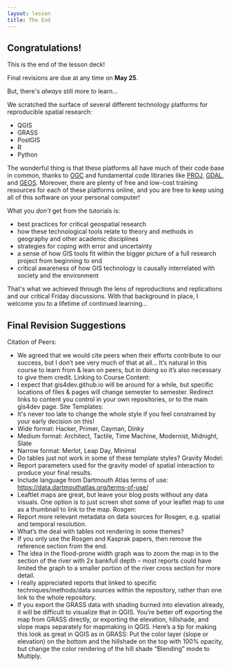```yaml
---
layout: lesson
title: The End
---
```


## Congratulations!

This is the end of the lesson deck!

Final revisions are due at any time on **May 25**.

But, there's *always* still more to learn...

We scratched the surface of several different technology platforms for reproducible spatial research:

* QGIS
* GRASS
* PostGIS
* R
* Python

The wonderful thing is that these platforms all have much of their code base in common, thanks to [OGC](https://www.ogc.org/) and fundamental code libraries like [PROJ](https://proj.org), [GDAL](http://gdal.org/), and [GEOS](https://trac.osgeo.org/geos/). Moreover, there are plenty of free and low-cost training resources for each of these platforms online, and you are free to keep using all of this software on your personal computer!

What you *don't* get from the tutorials is:
* best practices for critical geospatial research
* how these technological tools relate to theory and methods in geography and other academic disciplines
* strategies for coping with error and uncertainty
* a sense of how GIS tools fit within the bigger picture of a full research project from beginning to end
* critical awareness of how GIS technology is causally interrelated with society and the environment

That's what we achieved through the lens of reproductions and replications and our critical Friday discussions. With that background in place, I welcome you to a lifetime of continued learning... 

## Final Revision Suggestions

Citation of Peers:
- We agreed that we would cite peers when their efforts contribute to our success, but I don’t see very much of that at all… It’s natural in this course to learn from & lean on peers, but in doing so it’s also necessary to give them credit.
Linking to Course Content:
- I expect that gis4dev.github.io will be around for a while, but specific locations of files & pages will change semester to semester. Redirect links to content you control in your own repositories, or to the main gis4dev page.
Site Templates:
- It's never too late to change the whole style if you feel constrained by your early decision on this!
- Wide format: Hacker, Primer, Cayman, Dinky
- Medium format: Architect, Tactile, Time Machine, Modernist, Midnight, Slate
- Narrow format: Merlot, Leap Day, Minimal
- Do tables just not work in some of these template styles?
Gravity Model:
- Report parameters used for the gravity model of spatial interaction to produce your final results.
- Include language from Dartmouth Atlas terms of use: https://data.dartmouthatlas.org/terms-of-use/ 
- Leaftlet maps are great, but leave your blog posts without any data visuals. One option is to just screen shot some of your leaflet map to use as a thumbnail to link to the map.
Rosgen:
- Report more relevant metadata on data sources for Rosgen, e.g. spatial and temporal resolution.
- What’s the deal with tables not rendering in some themes?
- If you only use the Rosgen and Kasprak papers, then remove the reference section from the end.
- The idea in the flood-prone width graph was to zoom the map in to the section of the river with 2x bankfull depth – most reports could have limited the graph to a smaller portion of the river cross section for more detail. 
- I really appreciated reports that linked to specific techniques/methods/data sources within the repository, rather than one link to the whole repository. 
- If you export the GRASS data with shading burned into elevation already, it will be difficult to visualize that in QGIS. You’re better off exporting the map from GRASS directly, or exporting the elevation, hillshade, and slope maps separately for mapmaking in QGIS. Here’s a tip for making this look as great in QGIS as in GRASS: Put the color layer (slope or elevation) on the bottom and the hillshade on the top with 100% opacity, but change the color rendering of the hill shade “Blending” mode to Multiply.